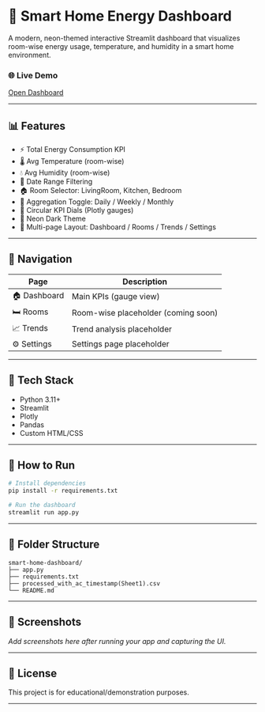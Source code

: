 # 🏡 Smart Home Energy Dashboard

A modern, neon-themed interactive Streamlit dashboard that visualizes room-wise energy usage, temperature, and humidity in a smart home environment.

### 🌐 Live Demo
[Open Dashboard](https://aekj8akmjzm9qupaykus6w.streamlit.app/)

---

## 📊 Features

- ⚡ Total Energy Consumption KPI
- 🌡️ Avg Temperature (room-wise)
- 💧 Avg Humidity (room-wise)
- 📅 Date Range Filtering
- 🏠 Room Selector: LivingRoom, Kitchen, Bedroom
- 🔁 Aggregation Toggle: Daily / Weekly / Monthly
- 🎯 Circular KPI Dials (Plotly gauges)
- 🌌 Neon Dark Theme
- 🧭 Multi-page Layout: Dashboard / Rooms / Trends / Settings

---

## 🧭 Navigation

| Page | Description |
|------|-------------|
| 🏠 Dashboard | Main KPIs (gauge view) |
| 🛏️ Rooms     | Room-wise placeholder (coming soon) |
| 📈 Trends    | Trend analysis placeholder |
| ⚙️ Settings  | Settings page placeholder |

---

## 🧰 Tech Stack

- Python 3.11+
- Streamlit
- Plotly
- Pandas
- Custom HTML/CSS

---

## 🚀 How to Run

```bash
# Install dependencies
pip install -r requirements.txt

# Run the dashboard
streamlit run app.py
```

---

## 📁 Folder Structure

```
smart-home-dashboard/
├── app.py
├── requirements.txt
├── processed_with_ac_timestamp(Sheet1).csv
└── README.md
```

---

## 📌 Screenshots

_Add screenshots here after running your app and capturing the UI._

---

## 📄 License
This project is for educational/demonstration purposes.

---
